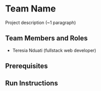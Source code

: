 # Team Name

Project description (~1 paragraph)

## Team Members and Roles

* Teresia Nduati (fullstack web developer)


## Prerequisites

## Run Instructions

